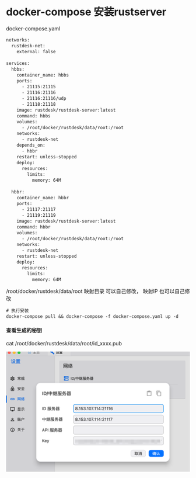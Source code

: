 # docker-compose 安装rustserver


docker-compose.yaml
```
networks:
  rustdesk-net:
    external: false

services:
  hbbs:
    container_name: hbbs
    ports:
      - 21115:21115
      - 21116:21116
      - 21116:21116/udp
      - 21118:21118
    image: rustdesk/rustdesk-server:latest
    command: hbbs 
    volumes:
      - /root/docker/rustdesk/data/root:/root
    networks:
      - rustdesk-net
    depends_on:
      - hbbr
    restart: unless-stopped
    deploy:
      resources:
        limits:
          memory: 64M

  hbbr:
    container_name: hbbr
    ports:
      - 21117:21117
      - 21119:21119
    image: rustdesk/rustdesk-server:latest
    command: hbbr
    volumes:
      - /root/docker/rustdesk/data/root:/root
    networks:
      - rustdesk-net
    restart: unless-stopped
    deploy:
      resources:
        limits:
          memory: 64M
```

/root/docker/rustdesk/data/root  映射目录 可以自己修改，
映射IP 也可以自己修改  

```shell
# 执行安装
docker-compose pull && docker-compose -f docker-compose.yaml up -d
```

#### 查看生成的秘钥
cat /root/docker/rustdesk/data/root/id_xxxx.pub

![中继服务器设置](../images/docker/rustdesk_cli.png)



